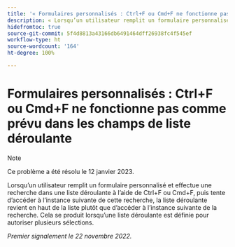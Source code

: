 ```yaml
---
title: '« Formulaires personnalisés : Ctrl+F ou Cmd+F ne fonctionne pas comme prévu dans les champs de liste déroulante »'
description: « Lorsqu’un utilisateur remplit un formulaire personnalisé et effectue une recherche dans une liste déroulante à l’aide de Ctrl+F ou Cmd+F, puis tente d’accéder à l’instance suivante de cette recherche, la liste déroulante revient en haut de la liste plutôt que d’accéder à l’instance suivante de la recherche. Cela se produit lorsqu’une liste déroulante est définie pour autoriser plusieurs sélections.
hidefromtoc: true
source-git-commit: 5f4d8813a43166db6491464dff26938fc4f545ef
workflow-type: ht
source-wordcount: '164'
ht-degree: 100%

---
```



# Formulaires personnalisés : Ctrl+F ou Cmd+F ne fonctionne pas comme prévu dans les champs de liste déroulante

>[!NOTE]
>
>Ce problème a été résolu le 12 janvier 2023.

Lorsqu’un utilisateur remplit un formulaire personnalisé et effectue une recherche dans une liste déroulante à l’aide de Ctrl+F ou Cmd+F, puis tente d’accéder à l’instance suivante de cette recherche, la liste déroulante revient en haut de la liste plutôt que d’accéder à l’instance suivante de la recherche. Cela se produit lorsqu’une liste déroulante est définie pour autoriser plusieurs sélections.

_Premier signalement le 22 novembre 2022._

